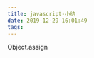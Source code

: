 ```yaml
---
title: javascript-小结
date: 2019-12-29 16:01:49
tags:
---
```



Object.assign
    <script src="https://cn.vuejs.org/js/vue.js"></script>
    <script src="https://cdn.jsdelivr.net/npm/axios@0.12.0/dist/axios.min.js"></script>
    <script src="https://cdn.jsdelivr.net/npm/lodash@4.13.1/lodash.min.js"></script>

